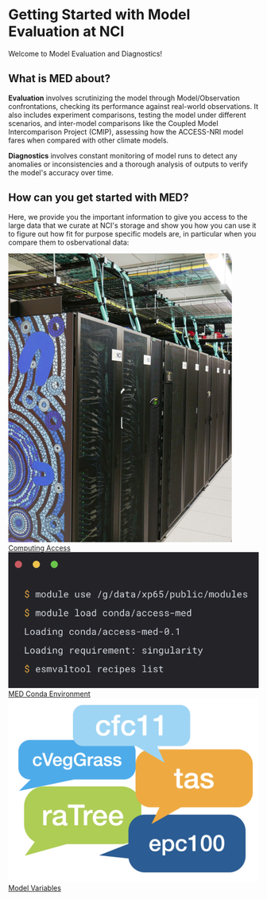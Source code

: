# Getting Started with Model Evaluation at NCI

Welcome to Model Evaluation and Diagnostics!

## What is MED about?

**Evaluation** involves scrutinizing the model through Model/Observation confrontations, checking its performance against real-world observations. It also includes experiment comparisons, testing the model under different scenarios, and inter-model comparisons like the Coupled Model Intercomparison Project (CMIP), assessing how the ACCESS-NRI model fares when compared with other climate models.

**Diagnostics** involves constant monitoring of model runs to detect any anomalies or inconsistencies and a thorough analysis of outputs to verify the model's accuracy over time.

## How can you get started with MED?

Here, we provide you the important information to give you access to the large data that we curate at NCI's storage and show you how you can use it to figure out how fit for purpose specific models are, in particular when you compare them to osbervational data:

<div class="card-container">
    <a href="../../get_started" class="vertical-card default-text-color">
        <div class="vertical-card-image-container">
            <img src="../../assets/model_evaluation/Gadi-19-2.jpg" alt="Computing Access"></img>
        </div>
        <div class="vertical-card-text-container bold">Computing Access</div>
    </a>
    <a href="model_evaluation_getting_started" class="vertical-card default-text-color">
        <div class="vertical-card-image-container">
            <img src="../../assets/model_evaluation/model_evaluation_conda.png" alt="MED Conda Environment"></img>
        </div>
        <div class="vertical-card-text-container bold">MED Conda Environment</div>
    </a>
    <a href="model_variables" class="vertical-card default-text-color">
        <div class="vertical-card-image-container">
            <img src="../../assets/model_evaluation/model_evaluation_variables.png" alt="Model Variables"></img>
        </div>
        <div class="vertical-card-text-container bold">Model Variables</div>
    </a>
</div>